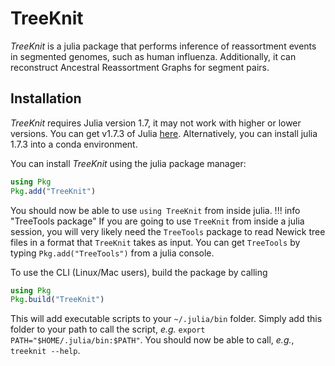 # TreeKnit

*TreeKnit* is a julia package that performs inference of reassortment events in segmented genomes, such as human influenza. Additionally, it can reconstruct Ancestral Reassortment Graphs for segment pairs. 
## Installation

*TreeKnit* requires Julia version 1.7, it may not work with higher or lower versions. You can get v1.7.3 of Julia [here](https://julialang.org/downloads/oldreleases/#:~:text=v1.7.3). Alternatively, you can install julia 1.7.3 into a conda environment.

You can install *TreeKnit* using the julia package manager: 
```julia
using Pkg
Pkg.add("TreeKnit")
```

You should now be able to use `using TreeKnit` from inside julia. 
!!! info "TreeTools package"
    If you are going to use `TreeKnit` from inside a julia session, you will very likely need the `TreeTools` package to read Newick tree files in a format that `TreeKnit` takes as input. You can get `TreeTools` by typing `Pkg.add("TreeTools")` from a julia console. 

To use the CLI (Linux/Mac users), build the package by calling 
```julia
using Pkg
Pkg.build("TreeKnit")
```

This will add executable scripts to your `~/.julia/bin` folder. 
Simply add this folder to your path to call the script, *e.g.* `export PATH="$HOME/.julia/bin:$PATH"`. 
You should now be able to call, *e.g.*, `treeknit --help`.

